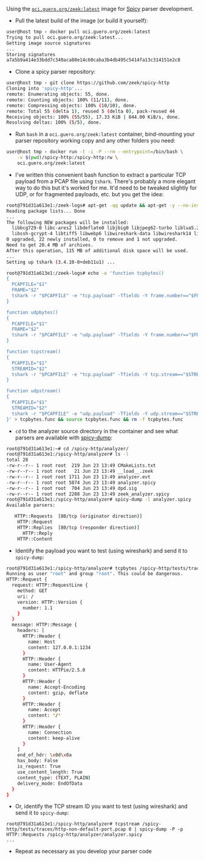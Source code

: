 Using the [`oci.guero.org/zeek:latest`](https://github.com/mmguero/zeek-docker) image for [Spicy](https://docs.zeek.org/projects/spicy/en/latest/index.html) parser development.

* Pull the latest build of the image (or build it yourself):

```bash
user@host tmp › docker pull oci.guero.org/zeek:latest
Trying to pull oci.guero.org/zeek:latest...
Getting image source signatures
...
Storing signatures
a7a5b9a414e33bdd7c340aca80e14c60caba3b4db495c5414fa13c314151e2c8
```

* Clone a spicy parser repository:

```bash
user@host tmp › git clone https://github.com/zeek/spicy-http
Cloning into 'spicy-http'...
remote: Enumerating objects: 55, done.
remote: Counting objects: 100% (11/11), done.
remote: Compressing objects: 100% (10/10), done.
remote: Total 55 (delta 1), reused 5 (delta 0), pack-reused 44
Receiving objects: 100% (55/55), 17.33 KiB | 844.00 KiB/s, done.
Resolving deltas: 100% (5/5), done.
```

* Run `bash` in a `oci.guero.org/zeek:latest` container, bind-mounting your parser repository working copy and any other folders you need:

```bash
user@host tmp › docker run -t -i -P --rm --entrypoint=/bin/bash \
    -v $(pwd)/spicy-http:/spicy-http:rw \
    oci.guero.org/zeek:latest
```

* I've written this convenient bash function to extract a particular TCP payload from a PCAP file using `tshark`. There's probably a more elegant way to do this but it's worked for me. It'd need to be tweaked slightly for UDP, or for fragmented payloads, etc. but you get the idea:

```bash
root@791d31a613e1:/zeek-logs# apt-get -qq update && apt-get -y --no-install-recommends install tshark
Reading package lists... Done
...
The following NEW packages will be installed:
  libbcg729-0 libc-ares2 libdeflate0 libjbig0 libjpeg62-turbo liblua5.2-0 libnl-3-200 libnl-genl-3-200 libsbc1 libsmi2ldbl libsnappy1v5 libspandsp2 libspeexdsp1
  libssh-gcrypt-4 libtiff5 libwebp6 libwireshark-data libwireshark14 libwiretap11 libwsutil12 tshark wireshark-common
0 upgraded, 22 newly installed, 0 to remove and 1 not upgraded.
Need to get 20.4 MB of archives.
After this operation, 115 MB of additional disk space will be used.
...
Setting up tshark (3.4.10-0+deb11u1) ...

root@791d31a613e1:/zeek-logs# echo -e 'function tcpbytes()
{
  PCAPFILE="$1"
  FRAME="$2"
  tshark -r "$PCAPFILE" -e "tcp.payload" -Tfields -Y frame.number=="$FRAME" | sed "s/://g" | xxd -r -p
}

function udpbytes()
{
  PCAPFILE="$1"
  FRAME="$2"
  tshark -r "$PCAPFILE" -e "udp.payload" -Tfields -Y frame.number=="$FRAME" | sed "s/://g" | xxd -r -p
}

function tcpstream()
{
  PCAPFILE="$1"
  STREAMID="$2"
  tshark -r "$PCAPFILE" -e "tcp.payload" -Tfields -Y tcp.stream=="$STREAMID" | sed "s/://g" | xxd -r -p
}

function udpstream()
{
  PCAPFILE="$1"
  STREAMID="$2"
  tshark -r "$PCAPFILE" -e "udp.payload" -Tfields -Y udp.stream=="$STREAMID" | sed "s/://g" | xxd -r -p
}' > tcpbytes.func && source tcpbytes.func && rm -f tcpbytes.func
```

* `cd` to the analyzer source directory in the container and see what parsers are available with [spicy-dump](https://docs.zeek.org/projects/spicy/en/latest/toolchain.html#spicy-dump):

```bash
root@791d31a613e1:~# cd /spicy-http/analyzer/
root@791d31a613e1:/spicy-http/analyzer# ls -l
total 28
-rw-r--r-- 1 root root  219 Jun 23 13:49 CMakeLists.txt
-rw-r--r-- 1 root root   21 Jun 23 13:49 __load__.zeek
-rw-r--r-- 1 root root 1711 Jun 23 13:49 analyzer.evt
-rw-r--r-- 1 root root 5874 Jun 23 13:49 analyzer.spicy
-rw-r--r-- 1 root root  704 Jun 23 13:49 dpd.sig
-rw-r--r-- 1 root root 2208 Jun 23 13:49 zeek_analyzer.spicy
root@791d31a613e1:/spicy-http/analyzer# spicy-dump -l analyzer.spicy 
Available parsers:

   HTTP::Requests  [80/tcp (originator direction)]
    HTTP::Request 
    HTTP::Replies  [80/tcp (responder direction)]
      HTTP::Reply 
    HTTP::Content 
```

* Identify the payload you want to test (using wireshark) and send it to `spicy-dump`:


```bash
root@791d31a613e1:/spicy-http/analyzer# tcpbytes /spicy-http/tests/traces/http-non-default-port.pcap 5 | spicy-dump -P -p HTTP::Request /spicy-http/analyzer/analyzer.spicy 
Running as user "root" and group "root". This could be dangerous.
HTTP::Request {
  request: HTTP::RequestLine {
    method: GET
    uri: /
    version: HTTP::Version {
      number: 1.1
    }
  }
  message: HTTP::Message {
    headers: [
      HTTP::Header {
        name: Host
        content: 127.0.0.1:1234
      }
      HTTP::Header {
        name: User-Agent
        content: HTTPie/2.5.0
      }
      HTTP::Header {
        name: Accept-Encoding
        content: gzip, deflate
      }
      HTTP::Header {
        name: Accept
        content: */*
      }
      HTTP::Header {
        name: Connection
        content: keep-alive
      }
    ]
    end_of_hdr: \x0d\x0a
    has_body: False
    is_request: True
    use_content_length: True
    content_type: (TEXT, PLAIN)
    delivery_mode: EndOfData
  }
}
```

* Or, identify the TCP stream ID you want to test (using wireshark) and send it to `spicy-dump`:

```
root@791d31a613e1:/spicy-http/analyzer# tcpstream /spicy-http/tests/traces/http-non-default-port.pcap 0 | spicy-dump -P -p HTTP::Requests /spicy-http/analyzer/analyzer.spicy
...
```

* Repeat as necessary as you develop your parser code